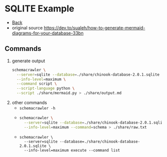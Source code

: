 # SQLITE Example
* [Back](./readme.md)
* original source https://dev.to/sualeh/how-to-generate-mermaid-diagrams-for-your-database-33bn
## Commands
  1. generate output
      ```sh
      schemacrawler \
        --server=sqlite --database=./share/chinook-database-2.0.1.sqlite \
        --info-level=maximum \
        --command script \
        --script-language python \
        --script ./share/mermaid.py > ./share/output.md
      ```
  1. other commands
      * `schemacrawler -h`
      * 
        ```sh
        schemacrawler \
          --server=sqlite --database=./share/chinook-database-2.0.1.sqlite \
          --info-level=maximum --command=schema > ./share/raw.txt
        ```
      * ```
        schemacrawler \
          --server=sqlite --database=./share/chinook-database-2.0.1.sqlite \
          --info-level=maximum execute --command list
        ```